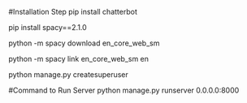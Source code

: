 
#Installation Step
pip install chatterbot

pip install spacy==2.1.0

python -m spacy download en_core_web_sm

python -m spacy link en_core_web_sm en

python manage.py createsuperuser

#Command to Run Server
python manage.py runserver 0.0.0.0:8000
